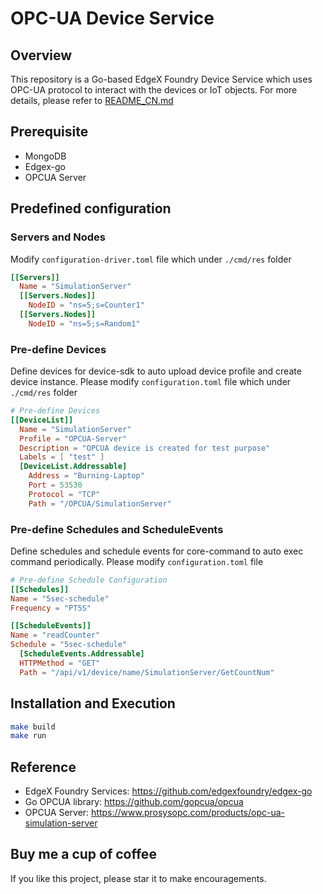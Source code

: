 # OPC-UA Device Service

## Overview
This repository is a Go-based EdgeX Foundry Device Service which uses OPC-UA protocol to interact with the devices or IoT objects.
For more details, please refer to [README_CN.md](https://github.com/Burning1020/device-opcua-go/blob/master/README_CN.md)

## Prerequisite
* MongoDB
* Edgex-go
* OPCUA Server

## Predefined configuration

### Servers and Nodes
Modify `configuration-driver.toml` file which under `./cmd/res` folder
```toml
[[Servers]]
  Name = "SimulationServer"
  [[Servers.Nodes]]
    NodeID = "ns=5;s=Counter1"
  [[Servers.Nodes]]
    NodeID = "ns=5;s=Random1"
```

### Pre-define Devices
Define devices for device-sdk to auto upload device profile and create device instance. Please modify `configuration.toml` file which under `./cmd/res` folder
```toml
# Pre-define Devices
[[DeviceList]]
  Name = "SimulationServer"
  Profile = "OPCUA-Server"
  Description = "OPCUA device is created for test purpose"
  Labels = [ "test" ]
  [DeviceList.Addressable]
    Address = "Burning-Laptop"
    Port = 53530
    Protocol = "TCP"
    Path = "/OPCUA/SimulationServer"
```

### Pre-define Schedules and ScheduleEvents
Define schedules and schedule events for core-command to auto exec command periodically. Please modify `configuration.toml` file
```toml
# Pre-define Schedule Configuration
[[Schedules]]
Name = "5sec-schedule"
Frequency = "PT5S"

[[ScheduleEvents]]
Name = "readCounter"
Schedule = "5sec-schedule"
  [ScheduleEvents.Addressable]
  HTTPMethod = "GET"
  Path = "/api/v1/device/name/SimulationServer/GetCountNum"
```

## Installation and Execution
```bash
make build
make run
```

## Reference
* EdgeX Foundry Services: https://github.com/edgexfoundry/edgex-go
* Go OPCUA library: https://github.com/gopcua/opcua
* OPCUA Server: https://www.prosysopc.com/products/opc-ua-simulation-server

## Buy me a cup of coffee
If you like this project, please star it to make encouragements.